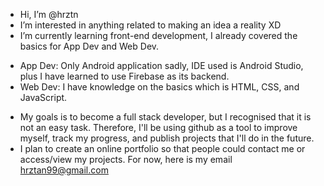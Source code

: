 - Hi, I’m @hrztn
- I’m interested in anything related to making an idea a reality XD
- I’m currently learning front-end development, I already covered the basics for App Dev and Web Dev. 
* App Dev: Only Android application sadly, IDE used is Android Studio, plus I have learned to use Firebase as its backend.
* Web Dev: I have knowledge on the basics which is HTML, CSS, and JavaScript.
- My goals is to become a full stack developer, but I recognised that it is not an easy task. Therefore, I'll be using github as a tool to improve myself, track my progress, and publish projects that I'll do in the future.
- I plan to create an online portfolio so that people could contact me or access/view my projects. For now, here is my email hrztan99@gmail.com

<!---
hrztn/hrztn is a ✨ special ✨ repository because its `README.md` (this file) appears on your GitHub profile.
You can click the Preview link to take a look at your changes.
--->
